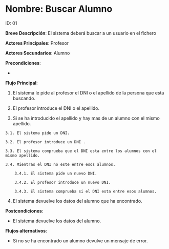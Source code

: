 # Nombre: Buscar Alumno

ID: 01

**Breve Descripción**: El sistema deberá buscar a un usuario en el fichero

**Actores Principales**: Profesor

**Actores Secundarios**: Alumno

**Precondiciones**:

   * 

**Flujo Principal**:

   1. El sistema le pide al profesor el DNI o el apellido de la persona que esta buscando.

   2. El profesor introduce el DNI o el apellido.

   3. Si se ha introducido el apellido y hay mas de un alumno con el mismo apellido.

   	3.1. El sistema pide un DNI.

   	3.2. El profesor introduce un DNI .

   	3.3. El sistema comprueba que el DNI esta entre los alumnos con el mismo apellido.

   	3.4. Mientras el DNI no este entre esos alumnos.

   		3.4.1. El sistema pide un nuevo DNI.

   		3.4.2. El profesor introduce un nuevo DNI.

   		3.4.3. El sistema comprueba si el DNI esta entre esos alumnos.

  4. El sistema devuelve los datos del alumno que ha encontrado.

**Postcondiciones**:

   * El sistema devuelve los datos del alumno.

**Flujos alternativos**:

   * Si no se ha encontrado un alumno devulve un mensaje de error.


